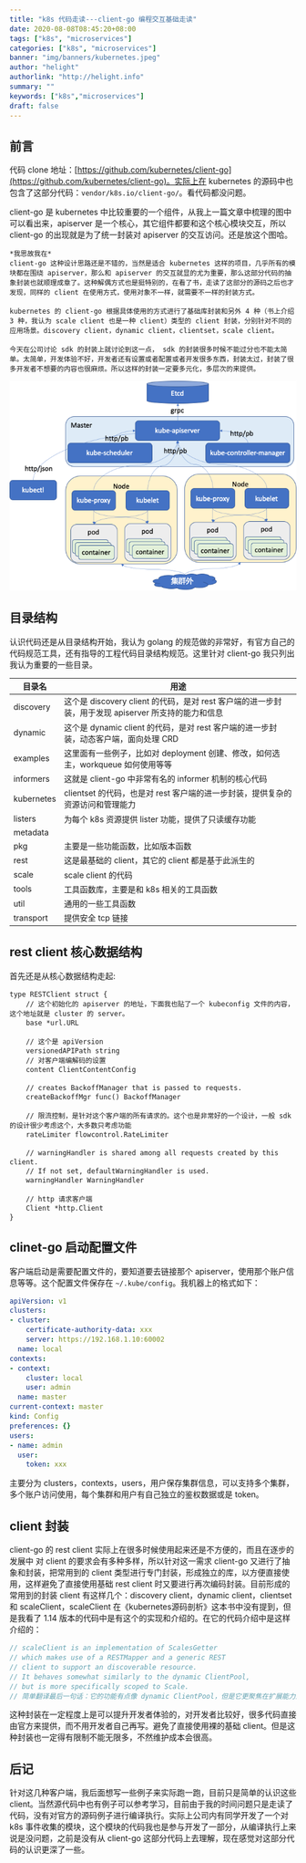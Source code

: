 ```yaml
---
title: "k8s 代码走读---client-go 编程交互基础走读"
date: 2020-08-08T08:45:20+08:00
tags: ["k8s", "microservices"]
categories: ["k8s", "microservices"]
banner: "img/banners/kubernetes.jpeg"
author: "helight"
authorlink: "http://helight.info"
summary: ""
keywords: ["k8s","microservices"]
draft: false
---
```


## 前言

代码 clone 地址：[https://github.com/kubernetes/client-go](https://github.com/kubernetes/client-go)。实际上在 kubernetes 的源码中也包含了这部分代码：`vendor/k8s.io/client-go/`。看代码都没问题。

client-go 是 kubernetes 中比较重要的一个组件，从我上一篇文章中梳理的图中可以看出来，apiserver 是一个核心，其它组件都要和这个核心模块交互，所以 client-go 的出现就是为了统一封装对 apiserver 的交互访问。还是放这个图哈。

    *我思故我在*
    client-go 这种设计思路还是不错的，当然是适合 kubernetes 这样的项目，几乎所有的模块都在围绕 apiserver，那么和 apiserver 的交互就显的尤为重要，那么这部分代码的抽象封装也就顺理成章了。这种解偶方式也是挺特别的，在看了书，走读了这部分的源码之后也才发现，同样的 client 在使用方式，使用对象不一样，就需要不一样的封装方式。
    
    kubernetes 的 client-go 根据具体使用的方式进行了基础库封装和另外 4 种（书上介绍 3 种，我认为 scale client 也是一种 client）类型的 client 封装，分别针对不同的应用场景。discovery client，dynamic client，clientset，scale client。

    今天在公司讨论 sdk 的封装上就讨论到这一点， sdk 的封装很多时候不能过分也不能太简单。太简单，开发体验不好，开发者还有设置或者配置或者开发很多东西，封装太过，封装了很多开发者不想要的内容也很麻烦。所以这样的封装一定要多元化，多层次的来提供。

![](../kube-controller-manager-code-1/imgs/k8s.png)

## 目录结构
认识代码还是从目录结构开始，我认为 golang 的规范做的非常好，有官方自己的代码规范工具，还有指导的工程代码目录结构规范。这里针对 client-go 我只列出我认为重要的一些目录。

| 目录名 | 用途 |
| - | - |
| discovery| 这个是 discovery client 的代码，是对 rest 客户端的进一步封装，用于发现 apiserver 所支持的能力和信息 |
| dynamic | 这个是 dynamic client 的代码，是对 rest 客户端的进一步封装，动态客户端，面向处理 CRD |
| examples | 这里面有一些例子，比如对 deployment 创建、修改，如何选主，workqueue 如何使用等等 |
| informers | 这就是 client-go 中非常有名的 informer 机制的核心代码 |
| kubernetes | clientset 的代码，也是对 rest 客户端的进一步封装，提供复杂的资源访问和管理能力 |
| listers | 为每个 k8s 资源提供 lister 功能，提供了只读缓存功能 |
| metadata | |
| pkg | 主要是一些功能函数，比如版本函数 |
| rest | 这是最基础的 client，其它的 client 都是基于此派生的 |
| scale | scale client 的代码 |
| tools | 工具函数库，主要是和 k8s 相关的工具函数 |
| util | 通用的一些工具函数|
| transport | 提供安全 tcp 链接 |

## rest client 核心数据结构
首先还是从核心数据结构走起:
```golang
type RESTClient struct {
	// 这个初始化的 apiserver 的地址，下面我也贴了一个 kubeconfig 文件的内容，这个地址就是 cluster 的 server。
	base *url.URL

    // 这个是 apiVersion 
	versionedAPIPath string
    // 对客户端编解码的设置
	content ClientContentConfig

	// creates BackoffManager that is passed to requests.
	createBackoffMgr func() BackoffManager

    // 限流控制，是针对这个客户端的所有请求的。这个也是非常好的一个设计，一般 sdk 的设计很少考虑这个，大多数只考虑功能
	rateLimiter flowcontrol.RateLimiter

	// warningHandler is shared among all requests created by this client.
	// If not set, defaultWarningHandler is used.
	warningHandler WarningHandler

	// http 请求客户端
	Client *http.Client
}
```
## clinet-go 启动配置文件
客户端启动是需要配置文件的，要知道要去链接那个 apiserver，使用那个账户信息等等。这个配置文件保存在 `~/.kube/config`。我机器上的格式如下：
```yaml
apiVersion: v1
clusters:
- cluster:
    certificate-authority-data: xxx
    server: https://192.168.1.10:60002
  name: local
contexts:
- context:
    cluster: local
    user: admin
  name: master
current-context: master
kind: Config
preferences: {}
users:
- name: admin
  user:
    token: xxx
```
主要分为 clusters，contexts，users，用户保存集群信息，可以支持多个集群，多个账户访问使用，每个集群和用户有自己独立的鉴权数据或是 token。

## client 封装
client-go 的 rest client 实际上在很多时候使用起来还是不方便的，而且在逐步的发展中 对 client 的要求会有多种多样，所以针对这一需求 client-go 又进行了抽象和封装，把常用到的 client 类型进行专门封装，形成独立的库，以方便直接使用，这样避免了直接使用基础 rest client 时又要进行再次编码封装。目前形成的常用到的封装 client 有这样几个：discovery client，dynamic client，clientset 和 scaleClient，scaleClient 在《kubernetes源码剖析》这本书中没有提到，但是我看了 1.14 版本的代码中是有这个的实现和介绍的。在它的代码介绍中是这样介绍的：
``` go
// scaleClient is an implementation of ScalesGetter
// which makes use of a RESTMapper and a generic REST
// client to support an discoverable resource.
// It behaves somewhat similarly to the dynamic ClientPool, 
// but is more specifically scoped to Scale.
// 简单翻译最后一句话：它的功能有点像 dynamic ClientPool，但是它更聚焦在扩展能力上。
```
这种封装在一定程度上是可以提升开发者体验的，对开发者比较好，很多代码直接由官方来提供，而不用开发者自己再写。避免了直接使用裸的基础 client。但是这种封装也一定得有限制不能无限多，不然维护成本会很高。

## 后记
针对这几种客户端，我后面想写一些例子来实际跑一跑，目前只是简单的认识这些 client。当然源代码中也有例子可以参考学习，目前由于我的时间问题只是走读了代码，没有对官方的源码例子进行编译执行。实际上公司内有同学开发了一个对 k8s 事件收集的模块，这个模块的代码我也是参与开发了一部分，从编译执行上来说是没问题，之前是没有从 client-go 这部分代码上去理解，现在感觉对这部分代码的认识更深了一些。